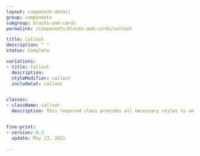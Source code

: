 ```yaml
---
layout: component-detail
group: components
subgroup: blocks-and-cards
permalink: /components/blocks-and-cards/callout

title: Callout
description: " "
status: Complete

variations:
- title: Callout
  description: 
  styleModifier: callout
  includeCat: callout


classes:
- className: callout
  description: This required class provides all necessary styles to an callout


fine-print:
- version: 0.3
  update: May 13, 2021

---
```

